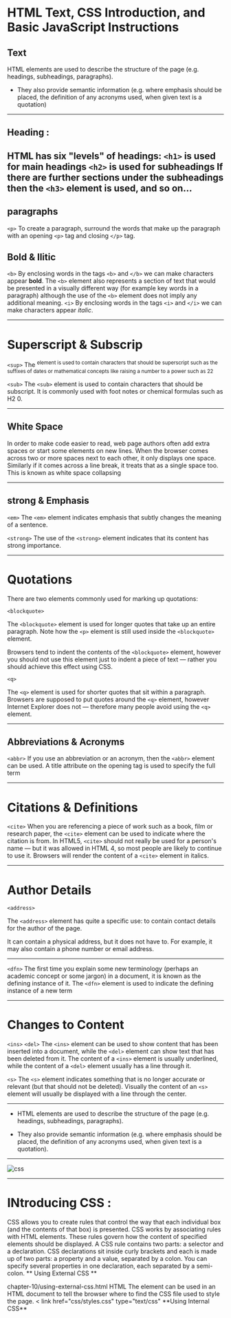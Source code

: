 # HTML Text, CSS Introduction, and Basic JavaScript Instructions
## Text

HTML elements are used to describe the structure of 
the page (e.g. headings, subheadings, paragraphs).

* They also provide semantic information (e.g. where 
emphasis should be placed, the definition of any 
acronyms used, when given text is a quotation)

----
## Heading :

HTML has six "levels" of 
headings:
`<h1>` is used for main headings
`<h2>` is used for subheadings
If there are further sections 
under the subheadings then the 
`<h3>` element is used, and so 
on...
 ---


 ## paragraphs 

 `<p>`
To create a paragraph, surround 
the words that make up the 
paragraph with an opening `<p>`
tag and closing `</p>` tag.


 ## Bold & Ilitic
 `<b>`
By enclosing words in the tags 
`<b>` and `</b>` we can make 
characters appear **bold**.
The `<b>` element also represents 
a section of text that would be 
presented in a visually different 
way (for example key words in a 
paragraph) although the use of 
the `<b>` element does not imply 
any additional meaning.
`<i>`
By enclosing words in the tags 
`<i>` and `</i>` we can make 
characters appear *italic*.

------

  # Superscript & Subscrip

  `<sup>`
The <sup> element is used 
to contain characters that 
should be superscript such 
as the suffixes of dates or 
mathematical concepts like 
raising a number to a power such 
as 22

`<sub>`
The `<sub>` element is used to 
contain characters that should 
be subscript. It is commonly 
used with foot notes or chemical 
formulas such as H2
0.


---------

## White Space

In order to make code easier to 
read, web page authors often 
add extra spaces or start some 
elements on new lines.
When the browser comes across 
two or more spaces next to each 
other, it only displays one space. 
Similarly if it comes across a line 
break, it treats that as a single 
space too. This is known as 
white space collapsing

  ----
  ## strong & Emphasis

  `<em>`
The `<em>` element indicates 
emphasis that subtly changes 
the meaning of a sentence.

`<strong>`
The use of the `<strong>`
element indicates that its 
content has strong importance.

----------

# Quotations

There are two elements 
commonly used for marking up 
quotations:

`<blockquote>`

The `<blockquote>` element is 
used for longer quotes that take 
up an entire paragraph. Note 
how the `<p>` element is still 
used inside the `<blockquote>`
element. 

Browsers tend to indent the 
contents of the `<blockquote>`
element, however you should not 
use this element just to indent a 
piece of text — rather you should 
achieve this effect using CSS. 

`<q>`

The `<q>` element is used for 
shorter quotes that sit within 
a paragraph. Browsers are 
supposed to put quotes around 
the `<q>` element, however 
Internet Explorer does not — 
therefore many people avoid 
using the `<q>` element.

-------------

## Abbreviations & Acronyms

`<abbr>`
If you use an abbreviation or 
an acronym, then the `<abbr>`
element can be used. A title
attribute on the opening tag is 
used to specify the full term

---------
# Citations & Definitions

`<cite>`
When you are referencing a 
piece of work such as a book, 
film or research paper, the 
`<cite>` element can be used 
to indicate where the citation is 
from.
In HTML5, `<cite>` should not 
really be used for a person's 
name — but it was allowed in 
HTML 4, so most people are 
likely to continue to use it.
Browsers will render the content 
of a `<cite>` element in italics.

----
# Author Details

`<address>` 

The `<address>` element has 
quite a specific use: to contain 
contact details for the author of 
the page.

It can contain a physical address, 
but it does not have to. For 
example, it may also contain a 
phone number or email address.

-----
`<dfn>`
The first time you explain some 
new terminology (perhaps an 
academic concept or some 
jargon) in a document, it is 
known as the defining instance 
of it.
The `<dfn>` element is used to 
indicate the defining instance of 
a new term

-----
# Changes to Content
`<ins>`
`<del>`
The `<ins>` element can be used 
to show content that has been 
inserted into a document, while 
the `<del>` element can show text 
that has been deleted from it.
The content of a `<ins>` element 
is usually underlined, while the 
content of a `<del>` element 
usually has a line through it.

`<s>`
The `<s>` element indicates 
something that is no longer 
accurate or relevant (but that 
should not be deleted).
Visually the content of an `<s>`
element will usually be displayed 
with a line through the center.

--------

* HTML elements are used to describe the structure of 
the page (e.g. headings, subheadings, paragraphs).

* They also provide semantic information (e.g. where 
emphasis should be placed, the definition of any 
acronyms used, when given text is a quotation).

-----------

![css](https://marketplace-cdn.atlassian.com/files/images/f7d3a59d-5680-4f27-bcce-54a0f6780820.png)

------

# INtroducing CSS :

CSS allows you to create rules that control the 
way that each individual box (and the contents 
of that box) is presented.
CSS works by associating rules with HTML elements. These rules govern 
how the content of specified elements should be displayed. A CSS rule 
contains two parts: a selector and a declaration.
CSS declarations sit inside curly brackets and each is made up of two 
parts: a property and a value, separated by a colon. You can specify 
several properties in one declaration, each separated by a semi-colon.
 ** Using External CSS **
 <link> chapter-10/using-external-css.html HTML
The <link> element can be used 
in an HTML document to tell the 
browser where to find the CSS 
file used to style the page. 
< link href="css/styles.css" type="text/css"
**Using Internal CSS**
<style>
You can also include CSS rules 
within an HTML page by placing 
them inside a <style> element, 
which usually sits inside the 
<head> element of the page. 
  
 -----
 # JS 
 A script is a series of instructions that a computer can follow one-by-one.
Each individual instruction or step is known as a statement.
Statements should end with a semicolon. 
A script will have to temporarily
store the bits of information it
needs to do its job. It can store this
data in variables.
When you write JavaScript, you have to tell the
interpreter every individual step that you want it to
perform. This sometimes involves more detail than
you might expect. 

**A variable** is a good name for this
concept because the data stored
in a variable can change (or vary)
each time a script runs.

JavaScript distinguishes between numbers,
strings, and true or false values known as
Booleans.
Once you have assigned a value
to a variable, you can then
change what is stored in the
variable later in the same script

--
## CREATING AN ARRAY
You create an array and give it
a name just like you would any
other variable (using the var
keyword followed by the name of
the array)
Values in an array are accessed as if they are in
a numbered list. It is important to know that the
numbering of this list starts at zero (not one). 

there are two condition :
evaluation condition
condition statment
 you can evalute a sitiuation by comparing one value to what you expect

 ![html](http://4.bp.blogspot.com/-4Y13ry3aGXc/VmA_aWYH0JI/AAAAAAAAHlE/zWzmDyw-zac/s640/logo_html5.png)

